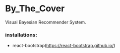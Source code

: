 # By_The_Cover
Visual Bayesian Recommender System.
### installations:
- react-bootstrap(https://react-bootstrap.github.io/)
